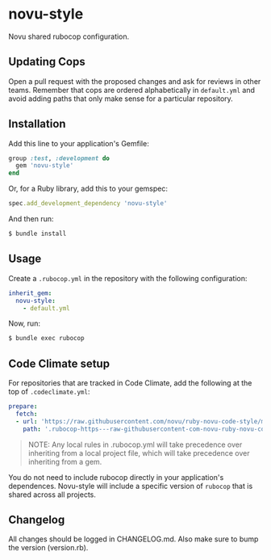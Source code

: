 # novu-style

Novu shared rubocop configuration.

## Updating Cops

Open a pull request with the proposed changes and ask for reviews in other teams.
Remember that cops are ordered alphabetically in `default.yml` and avoid adding paths that only make sense for a particular repository.

## Installation

Add this line to your application's Gemfile:

```ruby
group :test, :development do
  gem 'novu-style'
end
```

Or, for a Ruby library, add this to your gemspec:

```ruby
spec.add_development_dependency 'novu-style'
```

And then run:

```bash
$ bundle install
```

## Usage

Create a `.rubocop.yml` in the repository with the following configuration:

```yaml
inherit_gem:
  novu-style:
    - default.yml
```

Now, run:

```bash
$ bundle exec rubocop
```

## Code Climate setup

For repositories that are tracked in Code Climate, add the following at the top of `.codeclimate.yml`:

```yaml
prepare:
  fetch:
  - url: 'https://raw.githubusercontent.com/novu/ruby-novu-code-style/master/default.yml'
    path: '.rubocop-https---raw-githubusercontent-com-novu-ruby-novu-code-style-master-default-yml'
```

>NOTE: Any local rules in .rubocop.yml will take precedence over inheriting from a local project file, which will take precedence over inheriting from a gem.

You do not need to include rubocop directly in your application's dependences. Novu-style will include a specific version of `rubocop` that is shared across all projects.

## Changelog

All changes should be logged in CHANGELOG.md. Also make sure to bump the version (version.rb).
